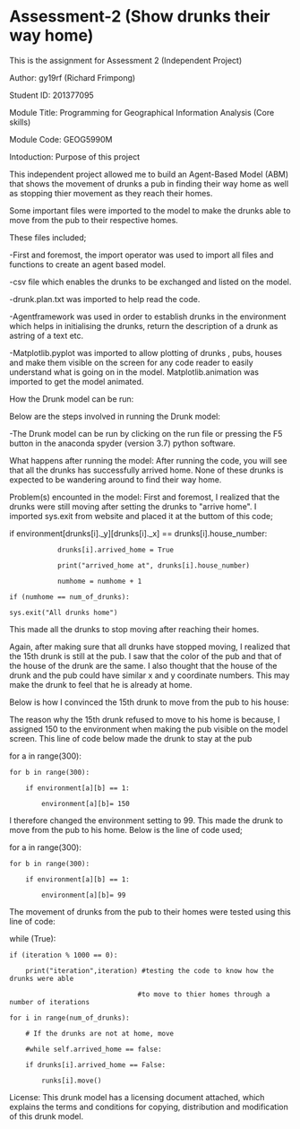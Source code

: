 # Assessment-2 (Show drunks their way home)

This is the assignment for Assessment 2 (Independent Project)

Author: gy19rf (Richard Frimpong) 

Student ID: 201377095

Module Title: Programming for Geographical Information Analysis (Core skills)

Module Code: GEOG5990M

Intoduction: Purpose of this project

This independent project allowed me to build an Agent-Based Model (ABM) that shows the movement of drunks a pub in finding their way home as well as stopping thier movement as they reach their homes.

Some important files were imported to the model to make the drunks able to move from the pub to their respective homes. 

These files included;

-First and foremost, the import operator was used to import all files and functions to create an agent based model.

-csv file which enables the drunks to be exchanged and listed on the model.

-drunk.plan.txt was imported to help read the code.

-Agentframework was used in order to establish drunks in the environment which helps in initialising the drunks, return the description of a drunk as astring of a text etc.

-Matplotlib.pyplot was imported to allow plotting of drunks , pubs, houses and make them visible on the screen for any code reader to easily understand what is going on in the model.
Matplotlib.animation was imported to get the model animated.

How the Drunk model can be run:

Below are the steps involved in running the Drunk model:

-The Drunk model can be run by clicking on the run file or pressing the F5 button in the anaconda spyder (version 3.7) python software.

What happens after running the model:
After running the code, you will see that all the drunks has successfully arrived home. None of these drunks is expected to be wandering around to find their way home. 

Problem(s) encounted in the model:
First and foremost, I realized that the drunks were still moving after setting the drunks to "arrive home". I imported sys.exit from website and placed it at the buttom of this code; 

if environment[drunks[i]._y][drunks[i]._x] == drunks[i].house_number:           
                
                drunks[i].arrived_home = True
                
                print("arrived_home at", drunks[i].house_number)
                
                numhome = numhome + 1
    
    if (numhome == num_of_drunks):
    
    sys.exit("All drunks home")

This made all the drunks to stop moving after reaching their homes.

Again, after making sure that all drunks have stopped moving, I realized that the 15th drunk is still at the pub. I saw that the color of the pub and that of the house of the drunk are the same. I also thought that the house of the drunk and the pub could have similar x and y coordinate numbers. This may make the drunk to feel that he is already at home.

Below is how I convinced the 15th  drunk to move from the pub to his house:

The reason why the 15th drunk refused to move to his home is because, I assigned 150 to the environment when making the pub visible on the model screen. This line of code below made the drunk to stay at the pub 

for a in range(300):
    
    for b in range(300):
        
        if environment[a][b] == 1:
            
            environment[a][b]= 150


I therefore changed the environment setting to 99. This made the drunk to move from the pub to his home. Below is the line of code used;


for a in range(300):
    
    for b in range(300):
        
        if environment[a][b] == 1:
            
            environment[a][b]= 99
            
            
The movement of drunks from the pub to their homes were tested using this line of code:

while (True):
    
    if (iteration % 1000 == 0):
        
        print("iteration",iteration) #testing the code to know how the drunks were able 
                                    
                                    #to move to thier homes through a number of iterations
    
    for i in range(num_of_drunks):
        
        # If the drunks are not at home, move
        
        #while self.arrived_home == false: 
        
        if drunks[i].arrived_home == False:
            
            runks[i].move()
           
    


License: This drunk model has a licensing document attached, which explains the terms and conditions for copying, distribution and modification of this drunk model. 




